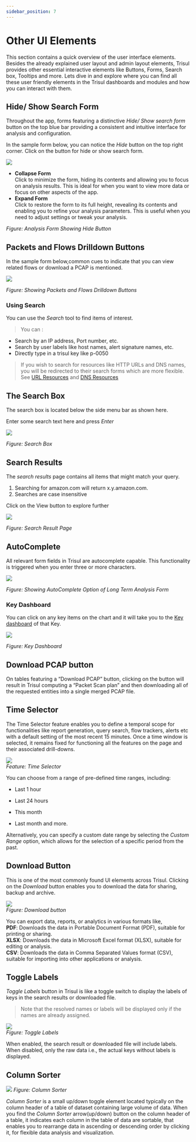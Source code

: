 ```yaml
---
sidebar_position: 7
---
```


# Other UI Elements

This section contains a quick overview of the user interface elements.
Besides the already explained user layout and admin layout elements, Trisul provides other essential interactive elements like Buttons, Forms, Search box, Tooltips and more. Lets dive in and explore where you can find all these user friendly elements in the Trisul dashboards and modules and how you can interact with them. 

## Hide/ Show Search Form

Throughout the app, forms featuring a distinctive *Hide/ Show search form* button on the top blue bar providing a consistent and intuitive interface for analysis and configuration.

In the sample form below, you can notice the *Hide* button on the top right corner. Click on the button for hide or show search form.

![](images/dashboards/hidesearchform.png)

- **Collapse Form**  
Click to minimize the form, hiding its contents and allowing you to focus on analysis results. This is ideal for when you want to view more data or focus on other aspects of the app.
- **Expand Form**  
Click to restore the form to its full height, revealing its contents and enabling you to refine your analysis parameters. This is useful when you need to adjust settings or tweak your analysis.



*Figure: Analysis Form Showing Hide Button*

## Packets and Flows Drilldown Buttons

In the sample form below,common cues to indicate that you can view
related flows or download a PCAP is mentioned.

![](images/dashboards/packetsnflowsdrilldown.png)

*Figure: Showing Packets and Flows Drilldown Buttons*

### Using Search

You can use the *Search* tool to find items of interest.

> You can :

- Search by an IP address, Port number, etc.
- Search by user labels like host names, alert signature names, etc.
- Directly type in a trisul key like p-0050

> If you wish to search for resources like HTTP URLs and DNS
> names, you will be redirected to their search forms which are more
> flexible. See [URL Resources](/docs/ug/resources/url) and [DNS Resources](/docs/ug/resources/dns)

## The Search Box

The search box is located below the side menu bar as shown here.

Enter some search text here and press *Enter*

![](images/dashboards/searchbar.png)

*Figure: Search Box*

## Search Results

The *search results* page contains all items that might match your
query.

1. Searching for amazon.com will return x.y.amazon.com.
2. Searches are case insensitive

Click on the View button to explore further

![](images/dashboards/searchresult.png) 

*Figure: Search Result Page*

## AutoComplete

All relevant form fields in Trisul are autocomplete capable. This
functionality is triggered when you enter three or more characters.

![](images/dashboards/autocomplete.png)

*Figure: Showing AutoComplete Option of Long Term Analysis Form*


### Key Dashboard

You can click on any key items on the chart and it will take you to the [Key dashboard](/docs/ug/ui/key_dashboard) of that Key.

![](images/keydashboard1.png)

*Figure: Key Dashboard*


## Download PCAP button

On tables featuring a “Download PCAP” button, clicking on the button
will result in Trisul computing a “Packet Scan plan” and then
downloading all of the requested entities into a single merged PCAP
file.

## Time Selector
The Time Selector feature enables you to define a temporal scope for functionalities like report generation, query search, flow trackers, alerts etc with a default setting of the most recent 15 minutes. Once a time window is selected, it remains fixed for functioning all the features on the page and their associated drill-downs. 

![](images/timeselector.png)  
*Feature: Time Selector*

You can choose from a range of pre-defined time ranges, including:

- Last 1 hour

- Last 24 hours

- This month

- Last month and more.

Alternatively, you can specify a custom date range by selecting the *Custom Range* option, which allows for the selection of a specific period from the past.



## Download Button

This is one of the most commonly found UI elements across Trisul. Clicking on the *Download* button enables you to download the data for sharing, backup and archive.

![](images/downloadbutton.png)  
*Figure: Download button*

You can export data, reports, or analytics in various formats like,  
**PDF**: Downloads the data in Portable Document Format (PDF), suitable for printing or sharing.  
**XLSX**: Downloads the data in Microsoft Excel format (XLSX), suitable for editing or analysis.  
**CSV**: Downloads the data in Comma Separated Values format (CSV), suitable for importing into other applications or analysis.  

## Toggle Labels


*Toggle Labels* button in Trisul is like a toggle switch to display the labels of keys in the search results or downloaded file.
>Note that the resolved names or labels will be displayed only if the names are already assigned.

![](images/togglelabels.png)  
*Figure: Toggle Labels*

When enabled, the search result or downloaded file will include labels. When disabled, only the raw data i.e., the actual keys without labels is displayed.

## Column Sorter

![](images/columnsorter.png)
*Figure: Column Sorter*

*Column Sorter* is a small up/down toggle element located typically on the column header of a table of dataset containing large volume of data. When you find the *Column Sorter* arrow(up/down) button on the column header of a table, it indicates each column in the table of data are sortable, that enables you to rearrange data in ascending or descending order by clicking it, for flexible data analysis and visualization.